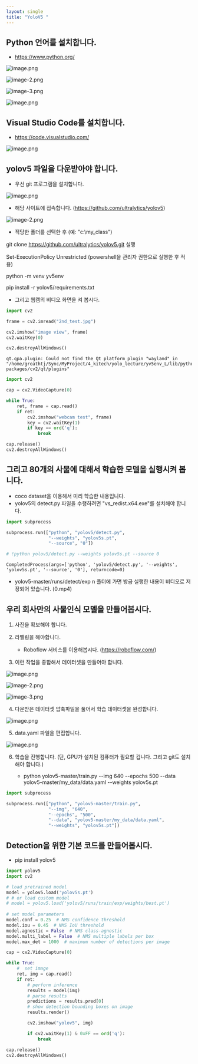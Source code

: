 ```yaml
---
layout: single
title: "YoloV5 "
---
```


## Python 언어를 설치합니다.

- https://www.python.org/

![image.png](lecture_yolov5_files/image.png)

![image-2.png](lecture_yolov5_files/image-2.png)

![image-3.png](lecture_yolov5_files/image-3.png)

![image.png](lecture_yolov5_files/image.png)

## Visual Studio Code를 설치합니다.

- https://code.visualstudio.com/

![image.png](lecture_yolov5_files/image.png)

## yolov5 파일을 다운받아야 합니다.

* 우선 git 프로그램을 설치합니다.

![image.png](lecture_yolov5_files/image.png)

* 해당 사이트에 접속합니다. (https://github.com/ultralytics/yolov5)

![image-2.png](lecture_yolov5_files/image-2.png)

* 적당한 폴더를 선택한 후 (예: "c:\my_class")

git clone https://github.com/ultralytics/yolov5.git 실행

Set-ExecutionPolicy Unrestricted (powershell을 관리자 권한으로 실행한 후 적용)

python -m venv yv5env

pip install -r yolov5/requirements.txt

* 그리고 웹캠의 비디오 화면을 켜 봅시다.


```python
import cv2

frame = cv2.imread("2nd_test.jpg")

cv2.imshow("image view", frame)
cv2.waitKey(0)

cv2.destroyAllWindows()
```

    qt.qpa.plugin: Could not find the Qt platform plugin "wayland" in "/home/greathtj/Sync/MyProject/4_kitech/yolo_lecture/yv5env_L/lib/python3.10/site-packages/cv2/qt/plugins"



```python
import cv2

cap = cv2.VideoCapture(0)

while True:
    ret, frame = cap.read()
    if ret:
        cv2.imshow("webcam test", frame)
        key = cv2.waitKey(1)
        if key == ord('q'):
            break

cap.release()
cv2.destroyAllWindows()
```

## 그리고 80개의 사물에 대해서 학습한 모델을 실행시켜 봅니다.
* coco dataset을 이용해서 미리 학습한 내용입니다.
* yolov5의 detect.py 파일을 수행하려면 "vs_redist.x64.exe"를 설치해야 합니다.


```python
import subprocess

subprocess.run(["python", "yolov5/detect.py", 
                "--weights", "yolov5s.pt", 
                "--source", "0"])

# !python yolov5/detect.py --weights yolov5s.pt --source 0
```




    CompletedProcess(args=['python', 'yolov5/detect.py', '--weights', 'yolov5s.pt', '--source', '0'], returncode=0)



* yolov5-master/runs/detect/exp n 폴더에 가면 방금 실행한 내용이 비디오로 저장되어 있습니다. (0.mp4)

## 우리 회사만의 사물인식 모델을 만들어봅시다.


1. 사진을 확보해야 합니다.


2. 라벨링을 해야합니다.
    * Roboflow 서비스를 이용해봅시다. (https://roboflow.com/)

3. 이런 작업을 종합해서 데이터셋을 만들어야 합니다.

![image.png](lecture_yolov5_files/image.png)

![image-2.png](lecture_yolov5_files/image-2.png)

![image-3.png](lecture_yolov5_files/image-3.png)

4. 다운받은 데이터셋 압축파일을 풀어서 학습 데이터셋을 완성합니다.

![image.png](lecture_yolov5_files/image.png)

5. data.yaml 파일을 편집합니다.

![image.png](lecture_yolov5_files/image.png)

6. 학습을 진행합니다. (단, GPU가 설치된 컴퓨터가 필요할 겁니다. 그리고 git도 설치해야 합니다.)

    - python yolov5-master/train.py --img 640 --epochs 500 --data yolov5-master/my_data/data.yaml --weights yolov5s.pt


```python
import subprocess

subprocess.run(["python", "yolov5-master/train.py",
                "--img", "640",
                "--epochs", "500",
                "--data", "yolov5-master/my_data/data.yaml",
                "--weights", "yolov5s.pt"])
```

## Detection을 위한 기본 코드를 만들어봅시다.
* pip install yolov5


```python
import yolov5
import cv2

# load pretrained model
model = yolov5.load('yolov5s.pt')
# # or load custom model
# model = yolov5.load('yolov5/runs/train/exp/weights/best.pt')
  
# set model parameters
model.conf = 0.25  # NMS confidence threshold
model.iou = 0.45  # NMS IoU threshold
model.agnostic = False  # NMS class-agnostic
model.multi_label = False  # NMS multiple labels per box
model.max_det = 1000  # maximum number of detections per image

cap = cv2.VideoCapture(0)

while True:
    #  set image
    ret, img = cap.read()
    if ret:
        # perform inference
        results = model(img)
        # parse results
        predictions = results.pred[0]
        # show detection bounding boxes on image
        results.render()

        cv2.imshow("yolov5", img)

        if cv2.waitKey(1) & 0xFF == ord('q'):
            break

cap.release()
cv2.destroyAllWindows()
```
